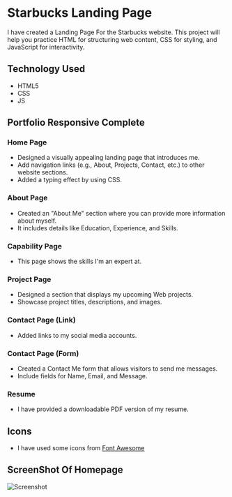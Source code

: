 # Starbucks Landing Page
I have created a Landing Page For the Starbucks website. This project will help you practice HTML for structuring web content, CSS for styling, and JavaScript for interactivity.

## Technology Used
- HTML5
- CSS
- JS

## Portfolio Responsive Complete
### Home Page
- Designed a visually appealing landing page that introduces me.
- Add navigation links (e.g., About, Projects, Contact, etc.) to other website sections.
- Added a typing effect by using CSS.
### About Page
- Created an "About Me" section where you can provide more information about myself.
- It includes details like Education, Experience, and Skills.
### Capability Page
- This page shows the skills I'm an expert at.
### Project Page
- Designed a section that displays my upcoming Web projects.
- Showcase project titles, descriptions, and images.
### Contact Page (Link)
- Added links to my social media accounts.
### Contact Page (Form)
- Created a Contact Me form that allows visitors to send me messages.
- Include fields for Name, Email, and Message.
### Resume
- I have provided a downloadable PDF version of my resume.
## Icons
- I have used some icons from [Font Awesome](https://fontawesome.com/)
## ScreenShot Of Homepage
![Screenshot](https://github.com/bijoy-laxmi-behera/Starbucks-Landing-Page/assets/118542793/13a154d8-46ca-4837-a8f6-0838d931d56c)


